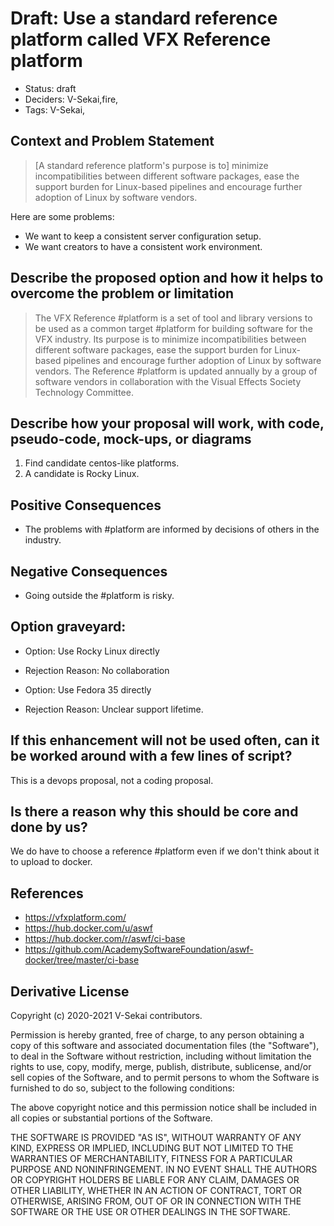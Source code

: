 # Draft: Use a standard reference platform called VFX Reference platform

- Status: draft <!-- draft | rejected | accepted | deprecated | superseded by -->
- Deciders: V-Sekai,fire,
- Tags: V-Sekai,

## Context and Problem Statement

> [A standard reference platform's purpose is to] minimize incompatibilities between different software packages, ease the support burden for Linux-based pipelines and encourage further adoption of Linux by software vendors.

Here are some problems:

- We want to keep a consistent server configuration setup.
- We want creators to have a consistent work environment.

## Describe the proposed option and how it helps to overcome the problem or limitation

> The VFX Reference #platform is a set of tool and library versions to be used as a common target #platform for building software for the VFX industry. Its purpose is to minimize incompatibilities between different software packages, ease the support burden for Linux-based pipelines and encourage further adoption of Linux by software vendors. The Reference #platform is updated annually by a group of software vendors in collaboration with the Visual Effects Society Technology Committee.

## Describe how your proposal will work, with code, pseudo-code, mock-ups, or diagrams

1. Find candidate centos-like platforms.
1. A candidate is Rocky Linux.

## Positive Consequences <!-- optional -->

- The problems with #platform are informed by decisions of others in the industry.

## Negative Consequences <!-- optional -->

- Going outside the #platform is risky.

## Option graveyard: <!-- same as above -->

- Option: Use Rocky Linux directly
- Rejection Reason: No collaboration

- Option: Use Fedora 35 directly
- Rejection Reason: Unclear support lifetime.

## If this enhancement will not be used often, can it be worked around with a few lines of script?

This is a devops proposal, not a coding proposal.

## Is there a reason why this should be core and done by us?

We do have to choose a reference #platform even if we don't think about it to upload to docker.

## References <!-- optional -->

- <https://vfxplatform.com/>
- <https://hub.docker.com/u/aswf>
- <https://hub.docker.com/r/aswf/ci-base>
- <https://github.com/AcademySoftwareFoundation/aswf-docker/tree/master/ci-base>

## Derivative License

Copyright (c) 2020-2021 V-Sekai contributors.

Permission is hereby granted, free of charge, to any person obtaining a copy
of this software and associated documentation files (the "Software"), to deal
in the Software without restriction, including without limitation the rights
to use, copy, modify, merge, publish, distribute, sublicense, and/or sell
copies of the Software, and to permit persons to whom the Software is
furnished to do so, subject to the following conditions:

The above copyright notice and this permission notice shall be included in all
copies or substantial portions of the Software.

THE SOFTWARE IS PROVIDED "AS IS", WITHOUT WARRANTY OF ANY KIND, EXPRESS OR
IMPLIED, INCLUDING BUT NOT LIMITED TO THE WARRANTIES OF MERCHANTABILITY,
FITNESS FOR A PARTICULAR PURPOSE AND NONINFRINGEMENT. IN NO EVENT SHALL THE
AUTHORS OR COPYRIGHT HOLDERS BE LIABLE FOR ANY CLAIM, DAMAGES OR OTHER
LIABILITY, WHETHER IN AN ACTION OF CONTRACT, TORT OR OTHERWISE, ARISING FROM,
OUT OF OR IN CONNECTION WITH THE SOFTWARE OR THE USE OR OTHER DEALINGS IN THE
SOFTWARE.
